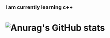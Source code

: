 ### I am currently learning c++

# ![Anurag's GitHub stats](https://github-readme-stats.vercel.app/api?username=luis-07&show_icons=true&theme=radical)
